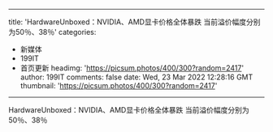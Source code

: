 
---
title: 'HardwareUnboxed：NVIDIA、AMD显卡价格全体暴跌 当前溢价幅度分别为50％、38％'
categories: 
 - 新媒体
 - 199IT
 - 首页更新
headimg: 'https://picsum.photos/400/300?random=2417'
author: 199IT
comments: false
date: Wed, 23 Mar 2022 12:28:16 GMT
thumbnail: 'https://picsum.photos/400/300?random=2417'
---

<div>   
HardwareUnboxed：NVIDIA、AMD显卡价格全体暴跌 当前溢价幅度分别为50％、38％  
</div>
            